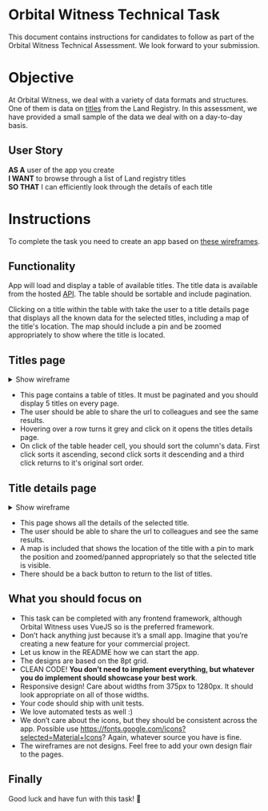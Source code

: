 # Orbital Witness Technical Task

This document contains instructions for candidates to follow as part of the Orbital Witness Technical Assessment. We look forward to your submission.

# Objective
At Orbital Witness, we deal with a variety of data formats and structures. One of them is data on [titles](https://eservices.landregistry.gov.uk/eservices/FindAProperty/view/resources/example_register.pdf) from the Land Registry. In this assessment, we have provided a small sample of the data we deal with on a day-to-day basis.

## User Story
**AS A** user of the app you create\
**I WANT** to browse through a list of Land registry titles\
**SO THAT** I can efficiently look through the details of each title

# Instructions
To complete the task you need to create an app based on [these wireframes](https://github.com/orbitalwitness/tech-test/tree/main/wireframes).

## Functionality
App will load and display a table of available titles. The title data is available from the hosted [API](https://owfetechtask.blob.core.windows.net/titledata/testdata.json). The table should be sortable and include pagination.

Clicking on a title within the table with take the user to a title details page that displays all the known data for the selected titles, including a map of the title's location. The map should include a pin and be zoomed appropriately to show where the title is located.

## Titles page

<details>
<summary>Show wireframe</summary>
<p>

#### List of titles and title details

![Titles page](wireframes/TitleListPage.png)

</p>
</details>

 - This page contains a table of titles. It must be paginated and you should display 5 titles on every page. 
 - The user should be able to share the url to colleagues and see the same results.
 - Hovering over a row turns it grey and click on it opens the titles details page.
 - On click of the table header cell, you should sort the column's data. First click sorts it ascending, second click sorts it descending and a third click returns to it's original sort order.

## Title details page

<details>
<summary>Show wireframe</summary>
<p>

#### List of titles and title details

![Title Details page](wireframes/TitleDetailsPage.png)

</p>
</details>

 - This page shows all the details of the selected title. 
 - The user should be able to share the url to colleagues and see the same results.
 - A map is included that shows the location of the title with a pin to mark the position and zoomed/panned appropriately so that the selected title is visible.
 - There should be a back button to return to the list of titles.


## What you should focus on
- This task can be completed with any frontend framework, although Orbital Witness uses VueJS so is the preferred framework.
- Don’t hack anything just because it’s a small app. Imagine that you’re creating a new feature for your commercial project.
- Let us know in the README how we can start the app.
- The designs are based on the 8pt grid.
- CLEAN CODE! **You don’t need to implement everything, but whatever you do implement should showcase your best work**.
- Responsive design! Care about widths from 375px to 1280px. It should look appropriate on all of those widths.
- Your code should ship with unit tests.
- We love automated tests as well :)
- We don’t care about the icons, but they should be consistent across the app. Possible use https://fonts.google.com/icons?selected=Material+Icons? Again, whatever source you have is fine.
- The wireframes are not designs. Feel free to add your own design flair to the pages.

## Finally

Good luck and have fun with this task! 🚀
